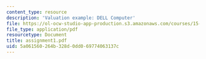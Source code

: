 ```yaml
---
content_type: resource
description: 'Valuation example: DELL Computer'
file: https://ol-ocw-studio-app-production.s3.amazonaws.com/courses/15-535-business-analysis-using-financial-statements-spring-2003/5a061560264b328d0dd069774063137c_assignment1.pdf
file_type: application/pdf
resourcetype: Document
title: assignment1.pdf
uid: 5a061560-264b-328d-0dd0-69774063137c
---
```

